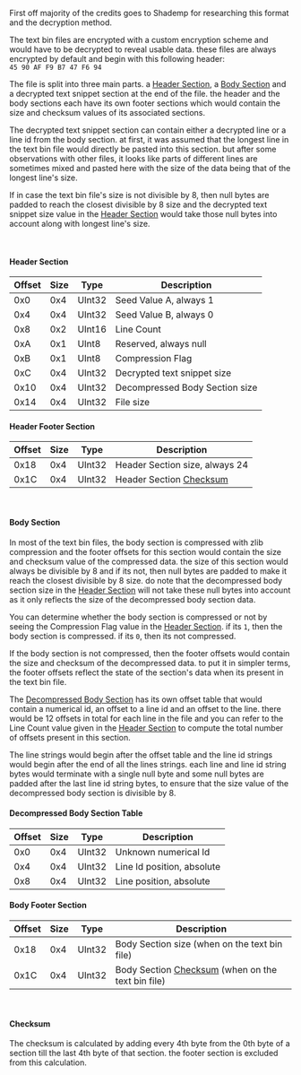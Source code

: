 First off majority of the credits goes to Shademp for researching this format and the decryption method.

The text bin files are encrypted with a custom encryption scheme and would have to be decrypted to reveal usable data. these files are always encrypted by default and begin with this following header: 
<br>``45 90 AF F9 B7 47 F6 94``

The file is split into three main parts. a [Header Section](https://github.com/Surihix/DoCTextTool/blob/master/Documentation/DecryptedFileStructure.md#header-section), a [Body Section](https://github.com/Surihix/DoCTextTool/blob/master/Documentation/DecryptedFileStructure.md#body-section) and a decrypted text snippet section at the end of the file. the header and the body sections each have its own footer sections which would contain the size and checksum values of its associated sections. 

The decrypted text snippet section can contain either a decrypted line or a line id from the body section. at first, it was assumed that the longest line in the text bin file would directly be pasted into this section. but after some observations with other files, it looks like parts of different lines are sometimes mixed and pasted here with the size of the data being that of the longest line's size. 

If in case the text bin file's size is not divisible by 8, then null bytes are padded to reach the closest divisible by 8 size and the decrypted text snippet size value in the [Header Section](https://github.com/Surihix/DoCTextTool/blob/master/Documentation/DecryptedFileStructure.md#header-section) would take those null bytes into account along with longest line's size.

<br>

#### Header Section
| Offset | Size | Type | Description |
| --- | --- | --- | --- |
| 0x0 | 0x4 | UInt32 | Seed Value A, always 1 |
| 0x4 | 0x4 | UInt32 | Seed Value B, always 0 |
| 0x8 | 0x2 | UInt16 | Line Count |
| 0xA | 0x1 | UInt8 | Reserved, always null |
| 0xB | 0x1 | UInt8 | Compression Flag |
| 0xC | 0x4 | UInt32 | Decrypted text snippet size |
| 0x10 | 0x4 | UInt32 | Decompressed Body Section size |
| 0x14 | 0x4 | UInt32 | File size |

#### Header Footer Section
| Offset | Size | Type | Description |
| --- | --- | --- | --- |
| 0x18 | 0x4 | UInt32 | Header Section size, always 24 |
| 0x1C | 0x4 | UInt32 | Header Section [Checksum](https://github.com/Surihix/DoCTextTool/blob/master/Documentation/DecryptedFileStructure.md#checksum) |

<br>


#### Body Section
In most of the text bin files, the body section is compressed with zlib compression and the footer offsets for this section would contain the size and checksum value of the compressed data. the size of this section would always be divisible by 8 and if its not, then null bytes are padded to make it reach the closest divisible by 8 size. do note that the decompressed body section size in the [Header Section](https://github.com/Surihix/DoCTextTool/blob/master/Documentation/DecryptedFileStructure.md#header-section) will not take these null bytes into account as it only reflects the size of the decompressed body section data.

You can determine whether the body section is compressed or not by seeing the Compression Flag value in the [Header Section](https://github.com/Surihix/DoCTextTool/blob/master/Documentation/DecryptedFileStructure.md#header-section). if its `1`, then the body section is compressed. if its `0`, then its not compressed. 

If the body section is not compressed, then the footer offsets would contain the size and checksum of the decompressed data. to put it in simpler terms, the footer offsets reflect the state of the section's data when its present in the text bin file. 

The [Decompressed Body Section](https://github.com/Surihix/DoCTextTool/blob/master/Documentation/DecryptedFileStructure.md#decompressed-body-section) has its own offset table that would contain a numerical id, an offset to a line id and an offset to the line. there would be 12 offsets in total for each line in the file and you can refer to the Line Count value given in the [Header Section](https://github.com/Surihix/DoCTextTool/blob/master/Documentation/DecryptedFileStructure.md#header-section) to compute the total number of offsets present in this section. 

The line strings would begin after the offset table and the line id strings would begin after the end of all the lines strings. each line and line id string bytes would terminate with a single null byte and some null bytes are padded after the last line id string bytes, to ensure that the size value of the decompressed body section is divisible by 8.

#### Decompressed Body Section Table
| Offset | Size | Type | Description |
| --- | --- | --- | --- |
| 0x0 | 0x4 | UInt32 | Unknown numerical Id |
| 0x4 | 0x4 | UInt32 | Line Id position, absolute |
| 0x8 | 0x4 | UInt32 | Line position, absolute |


#### Body Footer Section
| Offset | Size | Type | Description |
| --- | --- | --- | --- |
| 0x18 | 0x4 | UInt32 | Body Section size (when on the text bin file) |
| 0x1C | 0x4 | UInt32 | Body Section [Checksum](https://github.com/Surihix/DoCTextTool/blob/master/Documentation/DecryptedFileStructure.md#checksum) (when on the text bin file) |

<br>

#### Checksum
The checksum is calculated by adding every 4th byte from the 0th byte of a section till the last 4th byte of that section. the footer section is excluded from this calculation.

